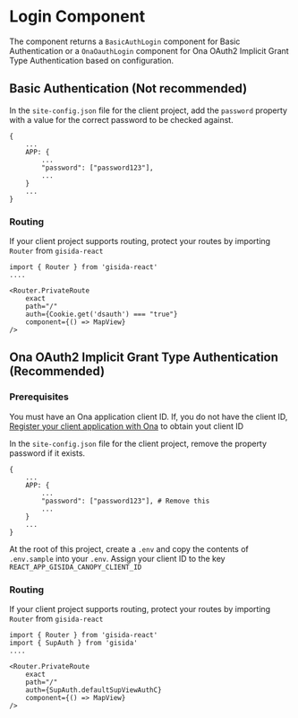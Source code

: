 # Login Component

The component returns a `BasicAuthLogin` component for Basic Authentication or a `OnaOauthLogin` component for
Ona OAuth2 Implicit Grant Type Authentication based on configuration.

## Basic Authentication (Not recommended)

In the `site-config.json` file for the client project, add the `password` property with a value for
the correct password to be checked against.

```
{
    ...
    APP: {
        ...
        "password": ["password123"],
        ...
    }
    ...
}
```

### Routing

If your client project supports routing, protect your routes by importing `Router` from `gisida-react`

```
import { Router } from 'gisida-react'
....

<Router.PrivateRoute
    exact
    path="/"
    auth={Cookie.get('dsauth') === "true"}
    component={() => MapView}
/>
```


## Ona OAuth2 Implicit Grant Type Authentication (Recommended)

### Prerequisites

You must have an Ona application client ID. If, you do not have the client ID, [Register your client application with Ona](https://api.ona.io/static/docs/authentication.html#using-oauth2-with-the-ona-api) to obtain yout client ID


In the `site-config.json` file for the client project, remove the property password if it exists.

```
{
    ...
    APP: {
        ...
        "password": ["password123"], # Remove this
        ...
    }
    ...
}
```

At the root of this project, create a `.env` and copy the contents of `.env.sample` into your `.env`.
Assign your client ID to the key `REACT_APP_GISIDA_CANOPY_CLIENT_ID`

### Routing

If your client project supports routing, protect your routes by importing `Router` from `gisida-react`

```
import { Router } from 'gisida-react'
import { SupAuth } from 'gisida'
....

<Router.PrivateRoute
    exact
    path="/"
    auth={SupAuth.defaultSupViewAuthC}
    component={() => MapView}
/>
```